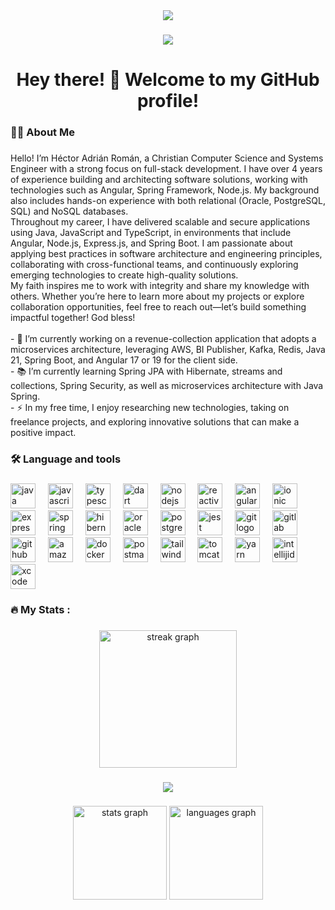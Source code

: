 <div align="center">
  <img height="auto" src="https://media.licdn.com/dms/image/v2/D5616AQE_AZDndII6Kg/profile-displaybackgroundimage-shrink_350_1400/profile-displaybackgroundimage-shrink_350_1400/0/1696737157924?e=1746057600&v=beta&t=dFCgYzTfpH2qELSpWZ3ODf6bq407eVHKdnMmzRkyhJo"  />
</div>

###

<div align="center">
  <img src="https://visitor-badge.laobi.icu/badge?page_id=HectorARG.HectorARG&"  />
</div>

###

<h1 align="center">Hey there! 👋 Welcome to my GitHub profile!</h1>

###

<h3 align="left">👩‍💻  About Me</h3>

###

<p align="left">Hello! I’m Héctor Adrián Román, a Christian Computer Science and Systems Engineer with a strong focus on full-stack development. I have over 4 years of experience building and architecting software solutions, working with technologies such as Angular, Spring Framework, Node.js. My background also includes hands-on experience with both relational (Oracle, PostgreSQL, SQL) and NoSQL databases.<br>Throughout my career, I have delivered scalable and secure applications using Java, JavaScript and TypeScript, in environments that include Angular, Node.js, Express.js, and Spring Boot. I am passionate about applying best practices in software architecture and engineering principles, collaborating with cross-functional teams, and continuously exploring emerging technologies to create high-quality solutions.<br>My faith inspires me to work with integrity and share my knowledge with others. Whether you’re here to learn more about my projects or explore collaboration opportunities, feel free to reach out—let’s build something impactful together! God bless!<br><br>- 🔭 I’m currently working on a revenue-collection application that adopts a microservices architecture, leveraging AWS, BI Publisher, Kafka, Redis, Java 21, Spring Boot, and Angular 17 or 19 for the client side.<br>- 📚 I’m currently learning Spring JPA with Hibernate, streams and collections, Spring Security, as well as microservices architecture with Java Spring.<br>- ⚡ In my free time, I enjoy researching new technologies, taking on freelance projects, and exploring innovative solutions that can make a positive impact.</p>

###

<h3 align="left">🛠 Language and tools</h3>

###

<div align="left">
  <img src="https://cdn.jsdelivr.net/gh/devicons/devicon/icons/java/java-original.svg" height="40" alt="java logo"  />
  <img width="12" />
  <img src="https://skillicons.dev/icons?i=js" height="40" alt="javascript logo"  />
  <img width="12" />
  <img src="https://skillicons.dev/icons?i=ts" height="40" alt="typescript logo"  />
  <img width="12" />
  <img src="https://cdn.jsdelivr.net/gh/devicons/devicon/icons/dart/dart-original.svg" height="40" alt="dart logo"  />
  <img width="12" />
  <img src="https://cdn.simpleicons.org/nodedotjs/339933" height="40" alt="nodejs logo"  />
  <img width="12" />
  <img src="https://cdn.simpleicons.org/reactivex/B7178C" height="40" alt="reactivex logo"  />
  <img width="12" />
  <img src="https://cdn.simpleicons.org/angular/DD0031" height="40" alt="angularjs logo"  />
  <img width="12" />
  <img src="https://cdn.simpleicons.org/ionic/3880FF" height="40" alt="ionic logo"  />
  <img width="12" />
  <img src="https://skillicons.dev/icons?i=express" height="40" alt="express logo"  />
  <img width="12" />
  <img src="https://cdn.simpleicons.org/spring/6DB33F" height="40" alt="spring logo"  />
  <img width="12" />
  <img src="https://cdn.simpleicons.org/hibernate/59666C" height="40" alt="hibernate logo"  />
  <img width="12" />
  <img src="https://cdn.jsdelivr.net/gh/devicons/devicon/icons/oracle/oracle-original.svg" height="40" alt="oracle logo"  />
  <img width="12" />
  <img src="https://cdn.jsdelivr.net/gh/devicons/devicon/icons/postgresql/postgresql-original.svg" height="40" alt="postgresql logo"  />
  <img width="12" />
  <img src="https://cdn.simpleicons.org/jest/C21325" height="40" alt="jest logo"  />
  <img width="12" />
  <img src="https://skillicons.dev/icons?i=git" height="40" alt="git logo"  />
  <img width="12" />
  <img src="https://skillicons.dev/icons?i=gitlab" height="40" alt="gitlab logo"  />
  <img width="12" />
  <img src="https://skillicons.dev/icons?i=github" height="40" alt="github logo"  />
  <img width="12" />
  <img src="https://cdn.jsdelivr.net/gh/devicons/devicon/icons/amazonwebservices/amazonwebservices-plain-wordmark.svg" height="40" alt="amazonwebservices logo"  />
  <img width="12" />
  <img src="https://cdn.jsdelivr.net/gh/devicons/devicon/icons/docker/docker-original-wordmark.svg" height="40" alt="docker logo"  />
  <img width="12" />
  <img src="https://cdn.simpleicons.org/postman/FF6C37" height="40" alt="postman logo"  />
  <img width="12" />
  <img src="https://cdn.simpleicons.org/tailwindcss/06B6D4" height="40" alt="tailwindcss logo"  />
  <img width="12" />
  <img src="https://cdn.simpleicons.org/apachetomcat/F8DC75" height="40" alt="tomcat logo"  />
  <img width="12" />
  <img src="https://cdn.simpleicons.org/yarn/2C8EBB" height="40" alt="yarn logo"  />
  <img width="12" />
  <img src="https://cdn.simpleicons.org/intellijidea/000000" height="40" alt="intellijidea logo"  />
  <img width="12" />
  <img src="https://cdn.simpleicons.org/xcode/147EFB" height="40" alt="xcode logo"  />
</div>

###

<h3 align="left">🔥   My Stats :</h3>

###

<div align="center">
  <img src="https://streak-stats.demolab.com?user=HectorARG&locale=en&mode=daily&theme=dark&hide_border=false&border_radius=5&order=3" height="220" alt="streak graph"  />
</div>

###

<div align="center">
  <img src="https://profile-counter.glitch.me/HectorARG/count.svg?"  />
</div>

###

<div align="center">
  <img src="https://github-readme-stats.vercel.app/api?username=HectorARG&hide_title=false&hide_rank=false&show_icons=true&include_all_commits=true&count_private=true&disable_animations=false&theme=dracula&locale=en&hide_border=false&order=1" height="150" alt="stats graph"  />
  <img src="https://github-readme-stats.vercel.app/api/top-langs?username=HectorARG&locale=en&hide_title=false&layout=compact&card_width=320&langs_count=5&theme=dracula&hide_border=false&order=2" height="150" alt="languages graph"  />
</div>

###
